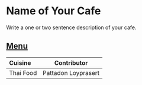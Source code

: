 # Name of Your Cafe

Write a one or two sentence description of your cafe.

## [Menu](menu.md)

| Cuisine                               | Contributor        |
|:--------------------------------------|--------------------|
| Thai Food                               |Pattadon Loyprasert                    |
